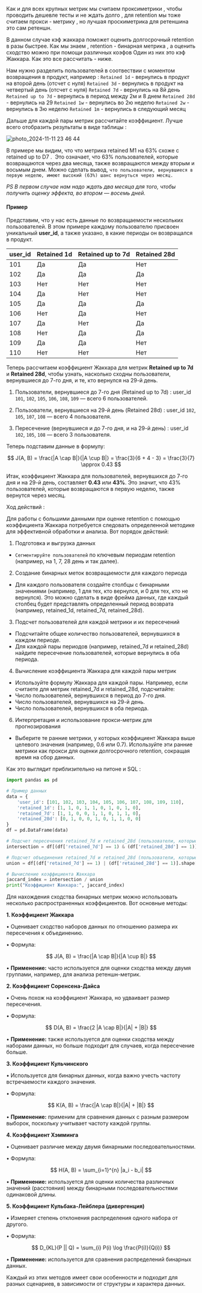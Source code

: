 Как и для всех крупных метрик мы считаем проксиметрики , чтобы проводить дешевле тесты и не ждать долго , для retention мы тоже считаем прокси - метрику , но лучшая проскиметрика для ретеншина это сам ретеншн. 

В данном случае кэф жаккара поможет оценить долгосрочный retention в разы быстрее. Как мы знаем , retention - бинарная метрика , а оценить сходство можно при помощи различных коэфов Один из них это кэф Жаккара. Как это все рассчитать - ниже. 

Нам нужно разделить пользователей в соотвествии с моментом возвращения в продукт, например : 
`Retained 1d`  - вернулись в продукт на второй день (отсчет с нуля)
`Retained 3d`  - вернулись в продукт на четвертый день (отсчет с нуля)
`Retained 7d`  - вернулись на 8й день
`Retained up to 7d`  - вернулись в период между 2м и 8 днем
`Retained 28d`  - вернулись на 29
`Retained 1w` - вернулись во 2ю неделю
`Retained 2w` - вернулись в 3ю неделю
`Retained 1m` - вернулись в следующий месяц

Дальше для каждой пары метрик рассчитайте коэффициент. Лучше всего отобразить результаты в виде таблицы : 

![photo_2024-11-11 23 46 44](https://github.com/user-attachments/assets/3adacdfa-ee93-4619-8fe2-50fc608ec6ac)

В примере мы видим, что что метрика retained М1 на 63% схоже с  retained up to D7 .  Это означает, что 63% пользователей, которые возвращаются через два месяца, также возвращаются между вторым и восьмым днем. Можно сделать вывод, `что пользователи, вернувшиеся в первую неделю, имеют высокий (63%) шанс вернуться через месяц.` 

*PS В первом случае нам надо ждать два месяца для того, чтобы получить оценку эффекта, во втором — восемь дней.*

<h4>Пример</h4>

Представим, что у нас есть данные по возвращаемости нескольких пользователей. В этом примере каждому пользователю присвоен уникальный **user_id**, а также указано, в какие периоды он возвращался в продукт.

| user_id | Retained 1d | Retained up to 7d | Retained 28d |
|---------|-------------|-------------------|--------------|
| 101     | Да          | Да               | Нет          |
| 102     | Да          | Да               | Да           |
| 103     | Нет         | Нет              | Нет          |
| 104     | Да          | Нет              | Нет          |
| 105     | Да          | Да               | Да           |
| 106     | Нет         | Да               | Нет          |
| 107     | Да          | Нет              | Да           |
| 108     | Нет         | Да               | Да           |
| 109     | Да          | Да               | Нет          |
| 110     | Нет         | Нет              | Нет          |

Теперь рассчитаем коэффициент Жаккара для метрик **Retained up to 7d** и **Retained 28d**, чтобы узнать, насколько сходны пользователи, вернувшиеся до 7-го дня, и те, кто вернулся на 29-й день.

1. Пользователи, вернувшиеся до 7-го дня (Retained up to 7d) : user_id `101`, `102`, `105`, `106`, `108`, `109` — всего 6 пользователей.

2. Пользователи, вернувшиеся на 29-й день (Retained 28d) : user_id `102`, `105`, `107`, `108` — всего 4 пользователя.

3. Пересечение (вернувшиеся и до 7-го дня, и на 29-й день) : user_id `102`, `105`, `108` — всего 3 пользователя.

Теперь подставим данные в формулу:
  
  $$
J(A, B) = \frac{|A \cap B|}{|A \cup B|} = \frac{3}{6 + 4 - 3} = \frac{3}{7} \approx 0.43
$$

Итак, коэффициент Жаккара для пользователей, вернувшихся до 7-го дня и на 29-й день, составляет **0.43** или **43%**. Это значит, что 43% пользователей, которые возвращаются в первую неделю, также вернутся через месяц.

Ход действий : 

Для работы с большими данными при оценке retention с помощью коэффициента Жаккара потребуется следовать определенной методике для эффективной обработки и анализа. Вот порядок действий:

1. Подготовка и выгрузка данных 
- `Сегментируйте пользователей`  по ключевым периодам retention (например, на 1, 7, 28 день и так далее).

2. Создание бинарных меток возвращаемости для каждого периода
- Для каждого пользователя создайте столбцы с бинарными значениями (например, 1 для тех, кто вернулся, и 0 для тех, кто не вернулся). Это можно сделать в виде фрейма данных, где каждый столбец будет представлять определенный период возврата (например, retained_1d, retained_7d, retained_28d).

3. Подсчет пользователей для каждой метрики и их пересечений
- Подсчитайте  общее количество пользователей, вернувшихся в каждом периоде.
- Для каждой пары периодов (например, retained_7d и retained_28d) найдите пересечение пользователей, которые вернулись в оба периода.

4. Вычисление коэффициента Жаккара для каждой пары метрик 
- Используйте формулу Жаккара для каждой пары. Например, если считаете для метрик retained_7d и retained_28d, подсчитайте:
- Число пользователей, вернувшихся в период до 7-го дня.
- Число пользователей, вернувшихся на 29-й день.
- Число пользователей, вернувшихся в оба периода.

6. Интерпретация и использование прокси-метрик для прогнозирования
- Выберите те ранние метрики, у которых коэффициент Жаккара выше целевого значения (например, 0.6 или 0.7). Используйте эти ранние метрики как прокси для оценки долгосрочного retention, сокращая время на сбор данных.

Как это выглядит приблизительно на питоне и SQL : 

```python
import pandas as pd

# Пример данных
data = {
    'user_id': [101, 102, 103, 104, 105, 106, 107, 108, 109, 110],
    'retained_1d': [1, 1, 0, 1, 1, 0, 1, 0, 1, 0],
    'retained_7d': [1, 1, 0, 0, 1, 1, 0, 1, 1, 0],
    'retained_28d': [0, 1, 0, 0, 1, 0, 1, 1, 0, 0]
}
df = pd.DataFrame(data)

# Подсчет пересечения retained_7d и retained_28d (пользователи, которые вернулись и в 7 и в 28 день)
intersection = df[(df['retained_7d'] == 1) & (df['retained_28d'] == 1)].shape[0]

# Подсчет объединения retained_7d и retained_28d (пользователи, которые вернулись хотя бы в один из периодов)
union = df[(df['retained_7d'] == 1) | (df['retained_28d'] == 1)].shape[0]

# Вычисление коэффициента Жаккара
jaccard_index = intersection / union
print("Коэффициент Жаккара:", jaccard_index)

```












Для нахождения сходства бинарных метрик можно использовать несколько распространенных коэффициентов. Вот основные методы:

  

**1. Коэффициент Жаккара**

  

• Оценивает сходство наборов данных по отношению размера их пересечения к объединению.

• Формула:

$$
J(A, B) = \frac{|A \cap B|}{|A \cup B|}
$$

• **Применение:** часто используется для оценки сходства между двумя группами, например, для анализа ретеншн-метрик.

  

**2. Коэффициент Соренсена-Дайса**

  

• Очень похож на коэффициент Жаккара, но удваивает размер пересечения.

• Формула:

$$
D(A, B) = \frac{2 |A \cap B|}{|A| + |B|}
$$

• **Применение:** также используется для оценки сходства между наборами данных, но больше подходит для случаев, когда пересечение больше.

  

**3. Коэффициент Кульчинского**




• Используется для бинарных данных, когда важно учесть частоту встречаемости каждого значения.

• Формула:

$$
K(A, B) = \frac{|A \cap B|}{|A| + |B|}
$$

• **Применение:** применим для сравнения данных с разным размером выборок, поскольку учитывает частоту каждой группы.

  

**4. Коэффициент Хэмминга**

  

• Оценивает различие между двумя бинарными последовательностями.

• Формула:

$$
H(A, B) = \sum_{i=1}^{n} |a_i - b_i|
$$

• **Применение:** используется для оценки количества различных значений (расстояния) между бинарными последовательностями одинаковой длины.

  

**5. Коэффициент Кульбака-Лейблера (дивергенция)**

  

• Измеряет степень отклонения распределения одного набора от другого.

• Формула:

$$
D_{KL}(P || Q) = \sum_{i} P(i) \log \frac{P(i)}{Q(i)}
$$

• **Применение:** используется для сравнения распределений бинарных данных.

  

Каждый из этих методов имеет свои особенности и подходит для разных сценариев, в зависимости от структуры и характера данных.
